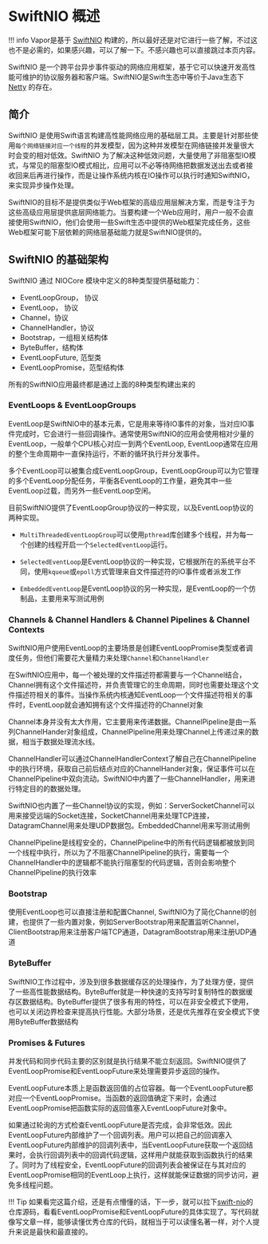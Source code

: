 # SwiftNIO 概述

!!! info 
    Vapor是基于 [SwiftNIO][swift-nio-repo] 构建的，所以最好还是对它进行一些了解，不过这也不是必需的，如果感兴趣，可以了解一下。不感兴趣也可以直接跳过本页内容。

SwiftNIO 是一个跨平台异步事件驱动的网络应用框架，基于它可以快速开发高性能可维护的协议服务器和客户端。SwiftNIO是Swift生态中等价于Java生态下 [Netty] 的存在。

## 简介

SwiftNIO 是使用Swift语言构建高性能网络应用的基础层工具。主要是针对那些使用`每个网络链接对应一个线程`的并发模型，因为这种并发模型在网络链接并发量很大时会变的相对低效。SwiftNIO 为了解决这种低效问题，大量使用了非阻塞型IO模式，与常见的阻塞型IO模式相比，应用可以不必等待网络把数据发送出去或者接收回来后再进行操作，而是让操作系统内核在IO操作可以执行时通知SwiftNIO，来实现异步操作处理。

SwiftNIO的目标不是提供类似于Web框架的高级应用层解决方案，而是专注于为这些高级应用层提供底层网络能力。当要构建一个Web应用时，用户一般不会直接使用SwiftNIO，他们会使用一些Swift生态中提供的Web框架完成任务，这些Web框架可能下层依赖的网络层基础能力就是SwiftNIO提供的。

## SwiftNIO 的基础架构

SwiftNIO 通过 NIOCore 模块中定义的8种类型提供基础能力：

- EventLoopGroup， 协议
- EventLoop， 协议 
- Channel，协议
- ChannelHandler，协议
- Bootstrap，一组相关结构体
- ByteBuffer，结构体
- EventLoopFuture, 范型类
- EventLoopPromise，范型结构体

所有的SwiftNIO应用最终都是通过上面的8种类型构建出来的

### EventLoops & EventLoopGroups

EventLoop是SwiftNIO中的基本元素，它是用来等待IO事件的对象，当对应IO事件完成时，它会进行一些回调操作。通常使用SwiftNIO的应用会使用相对少量的EventLoop，一般单个CPU核心对应一到两个EventLoop, EventLoop通常在应用的整个生命周期中一直保持运行，不断的循环执行并分发事件。

多个EventLoop可以被集合成EventLoopGroup，EventLoopGroup可以为它管理的多个EventLoop分配任务，平衡各EventLoop的工作量，避免其中一些EventLoop过载，而另外一些EventLoop空闲。

目前SwiftNIO提供了EventLoopGroup协议的一种实现，以及EventLoop协议的两种实现。

- `MultiThreadedEventLoopGroup`可以使用`pthread`库创建多个线程，并为每一个创建的线程开启一个`SelectedEventLoop`运行。

- `SelectedEventLoop`是EventLoop协议的一种实现，它根据所在的系统平台不同，使用`kqueue`或`epoll`方式管理来自文件描述符的IO事件或者派发工作

- `EmbeddedEventLoop`是EventLoop协议的另一种实现，是EventLoop的一个仿制品，主要用来写测试用例

### Channels & Channel Handlers & Channel Pipelines & Channel Contexts

SwiftNIO用户使用EventLoop的主要场景是创建EventLoopPromise类型或者调度任务，但他们需要花大量精力来处理`Channel`和`ChannelHandler`

在SwiftNIO应用中，每一个被处理的文件描述符都需要与一个Channel结合，Channel拥有这个文件描述符，并负责管理它的生命周期，同时也需要处理这个文件描述符相关的事件。当操作系统内核通知EventLoop一个文件描述符相关的事件时，EventLoop就会通知拥有这个文件描述符的Channel对象

Channel本身并没有太大作用，它主要用来传递数据。ChannelPipeline是由一系列ChannelHander对象组成，ChannelPipeline用来处理Channel上传递过来的数据，相当于数据处理流水线。

ChannelHandler可以通过ChannelHandlerContext了解自己在ChannelPipeline中的执行环境，获取自己前后结点对应的ChannelHander对象，保证事件可以在ChannelPipeline中双向流动。SwiftNIO中内置了一些ChannelHandler，用来进行特定目的的数据处理。

SwiftNIO也内置了一些Channel协议的实现，例如：ServerSocketChannel可以用来接受远端的Socket连接，SocketChannel用来处理TCP连接，DatagramChannel用来处理UDP数据包。EmbeddedChannel用来写测试用例

ChannelPipeline是线程安全的，ChannelPipeline中的所有代码逻辑都被放到同一个线程中执行，所以为了不阻塞ChannelPipeline的执行，需要每一个ChannelHandler中的逻辑都不能执行阻塞型的代码逻辑，否则会影响整个ChannelPipeline的执行效率

### Bootstrap

使用EventLoop也可以直接注册和配置Channel, SwiftNIO为了简化Channel的创建，也提供了一些内置对象，例如ServerBootstrap用来配置监听Channel，ClientBootstrap用来注册客户端TCP通道，DatagramBootstrap用来注册UDP通道

### ByteBuffer

SwiftNIO工作过程中，涉及到很多数据缓存区的处理操作，为了处理方便，提供了一些高性能数据结构。ByteBuffer就是一种快速的支持写时复制特性的数据缓存区数据结构。ByteBuffer提供了很多有用的特性，可以在非安全模式下使用，也可以关闭边界检查来提高执行性能。大部分场景，还是优先推荐在安全模式下使用ByteBuffer数据结构

### Promises & Futures

并发代码和同步代码主要的区别就是执行结果不能立刻返回。SwiftNIO提供了EventLoopPromise和EventLoopFuture来处理需要异步返回的操作。

EventLoopFuture本质上是函数返回值的占位容器。每一个EventLoopFuture都对应一个EventLoopPromise。当函数的返回值确定下来时，会通过EventLoopPromise把函数实际的返回值塞入EventLoopFuture对象中。

如果通过轮询的方式检查EventLoopFuture是否完成，会非常低效。因此EventLoopFuture内部维护了一个回调列表。用户可以把自己的回调塞入EventLoopFuture内部维护的回调列表中，当EventLoopFuture获取一个返回结果时，会执行回调列表中的回调代码逻辑，这样用户就能获取到函数执行的结果了。同时为了线程安全，EventLoopFuture的回调列表会被保证在与其对应的EventLoopPromise相同的EventLoop上执行，这样就能保证数据的同步访问，避免多线程问题。

!!! Tip
    如果看完这篇介绍，还是有点懵懂的话，下一步，就可以拉下[swift-nio][swift-nio-repo]的仓库源码，看看EventLoopPromise和EventLoopFuture的具体实现了。写代码就像写文章一样，能够读懂优秀仓库的代码，就相当于可以读懂名著一样，对个人提升来说是最快和最直接的。

[swift-nio-repo]: <https://github.com/apple/swift-nio>
[swift-nio-overview]: <https://github.com/apple/swift-nio#conceptual-overview>
[Netty]: <https://netty.io/>